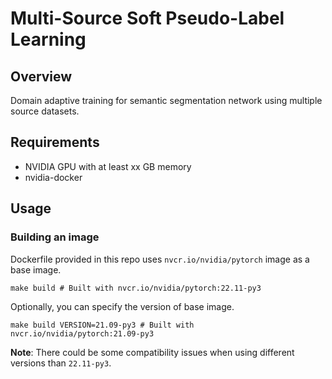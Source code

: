 # Multi-Source Soft Pseudo-Label Learning

## Overview
Domain adaptive training for semantic segmentation network using multiple source datasets.

## Requirements

- NVIDIA GPU with at least xx GB memory
- nvidia-docker

## Usage
### Building an image

Dockerfile provided in this repo uses `nvcr.io/nvidia/pytorch` image as a base image.
```
make build # Built with nvcr.io/nvidia/pytorch:22.11-py3
```
Optionally, you can specify the version of base image.
```
make build VERSION=21.09-py3 # Built with nvcr.io/nvidia/pytorch:21.09-py3
```
**Note**: There could be some compatibility issues when using different versions than `22.11-py3`.